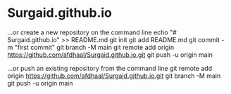 # Surgaid.github.io

…or create a new repository on the command line
echo "# Surgaid.github.io" >> README.md
git init
git add README.md
git commit -m "first commit"
git branch -M main
git remote add origin https://github.com/afdhaal/Surgaid.github.io.git
git push -u origin main


…or push an existing repository from the command line
git remote add origin https://github.com/afdhaal/Surgaid.github.io.git
git branch -M main
git push -u origin main